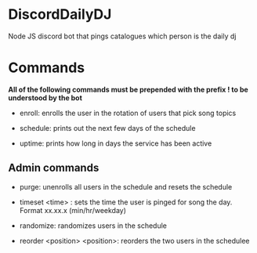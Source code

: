 # DiscordDailyDJ
Node JS discord bot that pings catalogues which person is the daily dj


# Commands
**All of the following commands must be prepended with the prefix ! to be understood by the bot**

* enroll: enrolls the user in the rotation of users that pick song topics
    
* schedule: prints out the next few days of the schedule

* uptime: prints how long in days the service has been active

## Admin commands
 
* purge: unenrolls all users in the schedule and resets the schedule

* timeset \<time> : sets the time the user is pinged for song the day. Format xx.xx.x (min/hr/weekday)

* randomize: randomizes users in the schedule

* reorder \<position> \<position>: reorders the two users in the schedulee
